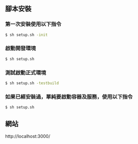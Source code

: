 ## 腳本安裝

### 第一次安裝使用以下指令

```bash
$ sh setup.sh -init
```

### 啟動開發環境

```bash
$ sh setup.sh
```

### 測試啟動正式環境
```bash
$ sh setup.sh -testbuild
```

### 如果已經安裝過，單純要啟動容器及服務，使用以下指令

```bash
$ sh setup.sh
```

## 網站
http://localhost:3000/
